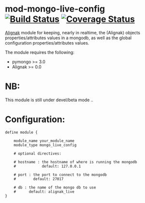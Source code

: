 mod-mongo-live-config [![Build Status](https://travis-ci.org/savoirfairelinux/mod-mongo-live-config.svg?branch=master)](https://travis-ci.org/savoirfairelinux/mod-mongo-live-config) [![Coverage Status](https://img.shields.io/coveralls/savoirfairelinux/mod-mongo-live-config.svg)](https://coveralls.io/r/savoirfairelinux/mod-mongo-live-config?branch=master)
=====================

[Alignak](https://github.com/Alignak-monitoring/alignak) module for keeping, nearly in realtime, the (Alignak) objects properties/attributes values in a mongodb,
as well as the global configuration properties/attributes values.

The module requires the following:
- pymongo >= 3.0
- Alignak >= 0.0

NB:
===

This module is still under devel/beta mode ..


Configuration:
==============
```
define module {
 
    module_name your_module_name
    module_type mongo_live_config
    
    # optional directives:
    
    # hostname : the hostname of where is running the mongodb
    #            default: 127.0.0.1
    
    # port : the port to connect to the mongodb
    #        default: 27017
    
    # db : the name of the mongo db to use
    #      default: alignak_live
}
```
